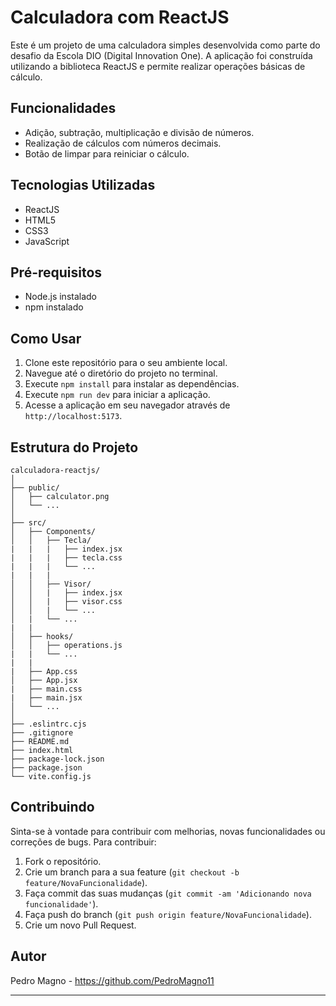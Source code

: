 # Calculadora com ReactJS

Este é um projeto de uma calculadora simples desenvolvida como parte do desafio da Escola DIO (Digital Innovation One). A aplicação foi construída utilizando a biblioteca ReactJS e permite realizar operações básicas de cálculo.

## Funcionalidades

- Adição, subtração, multiplicação e divisão de números.
- Realização de cálculos com números decimais.
- Botão de limpar para reiniciar o cálculo.

## Tecnologias Utilizadas

- ReactJS
- HTML5
- CSS3
- JavaScript

## Pré-requisitos

- Node.js instalado
- npm instalado

## Como Usar

1. Clone este repositório para o seu ambiente local.
2. Navegue até o diretório do projeto no terminal.
3. Execute `npm install` para instalar as dependências.
4. Execute `npm run dev` para iniciar a aplicação.
5. Acesse a aplicação em seu navegador através de `http://localhost:5173`.

## Estrutura do Projeto

```
calculadora-reactjs/
│
├── public/
│   ├── calculator.png
│   └── ...
│
├── src/
│   ├── Components/
│   │   ├── Tecla/
|   |   |   ├── index.jsx
|   |   |   ├── tecla.css 
|   |   |   └── ...
|   |   |
│   │   ├── Visor/
│   │   |   ├── index.jsx
│   │   |   ├── visor.css
│   │   |   └── ...
│   |   └── ...
|   |
│   ├── hooks/
│   │   ├── operations.js
|   |   └── ...
|   |
|   ├── App.css
│   ├── App.jsx
|   ├── main.css
|   ├── main.jsx
│   └── ...
│
├── .eslintrc.cjs
├── .gitignore
├── README.md
├── index.html
├── package-lock.json
├── package.json
└── vite.config.js
```

## Contribuindo

Sinta-se à vontade para contribuir com melhorias, novas funcionalidades ou correções de bugs. Para contribuir:

1. Fork o repositório.
2. Crie um branch para a sua feature (`git checkout -b feature/NovaFuncionalidade`).
3. Faça commit das suas mudanças (`git commit -am 'Adicionando nova funcionalidade'`).
4. Faça push do branch (`git push origin feature/NovaFuncionalidade`).
5. Crie um novo Pull Request.

## Autor

Pedro Magno - https://github.com/PedroMagno11

---
